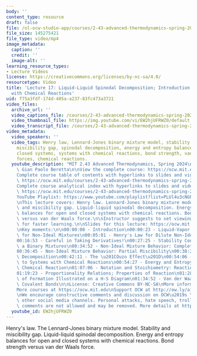 ```yaml
---
body: ''
content_type: resource
draft: false
file: /ol-ocw-studio-app/courses/2-43-advanced-thermodynamics-spring-2024/ocw_243_lecture17_2024apr09_360p_16_9.mp4
file_size: 145275421
file_type: video/mp4
image_metadata:
  caption: ''
  credit: ''
  image-alt: ''
learning_resource_types:
- Lecture Videos
license: https://creativecommons.org/licenses/by-nc-sa/4.0/
resourcetype: Video
title: 'Lecture 17: Liquid-Liquid Spinodal Decomposition; Introduction to Systems
  with Chemical Reactions'
uid: f75a3fdf-174d-405a-a237-83fc473a3721
video_files:
  archive_url: ''
  video_captions_file: /courses/2-43-advanced-thermodynamics-spring-2024/1_EDqbwVlkPfx_HW7aQTNbRuKbvuvTK65_transcript.webvtt
  video_thumbnail_file: https://img.youtube.com/vi/EW2hjUFRWZ0/default.jpg
  video_transcript_file: /courses/2-43-advanced-thermodynamics-spring-2024/1_EDqbwVlkPfx_HW7aQTNbRuKbvuvTK65_transcript.pdf
video_metadata:
  video_speakers: ''
  video_tags: Henry law, Lennard-Jones binary mixture model, stability of equilibrium,
    miscibility gap, spinodal decomposition, energy and entropy balances, open and
    closed systems, systems with chemical reactions, bond strength, van der Waals
    forces, chemical reactions.
  youtube_description: "MIT 2.43 Advanced Thermodynamics, Spring 2024\nInstructor:\
    \ Gian Paolo Beretta\n\nView the complete course: https://ocw.mit.edu/courses/2-43-advanced-thermodynamics-spring-2024/\n\
    Complete course table of contents with hyperlinks to slides and video timestamps:\
    \ https://ocw.mit.edu/courses/2-43-advanced-thermodynamics-spring-2024/resources/mit2_43_s24_toc_slides_pdf/\n\
    Complete course analytical index with hyperlinks to slides and video timestamps:\
    \ https://ocw.mit.edu/courses/2-43-advanced-thermodynamics-spring-2024/resources/mit2_43_s24_index_slides_pdf/\n\
    YouTube Playlist: https://www.youtube.com/playlist?list=PLUl4u3cNGP6309d0oJDiVo1CvxUQXJ2il\n\
    \nThis lecture covers: Henry law. Lennard-Jones binary mixture model. Stability\
    \ and miscibility gap. Liquid-liquid spinodal decomposition. Energy and entropy\
    \ balances for open and closed systems with chemical reactions. Bond strength\
    \ versus van der Waals force.\n\nInstructor suggests to set viewing speed at 1.5\
    \ for faster learning.\n\nSlides for this lecture: https://ocw.mit.edu/courses/2-43-advanced-thermodynamics-spring-2024/resources/mit2_43_s24_lec17_pdf/\n\
    \nKey moments:\n\n00:00:00 - Introduction\n00:00:23 - Liquid-Vapor Equilibria\
    \ for Non-Ideal Mixtures\n00:05:01 - Henry's Law for Dilute Non-Ideal Solutions\n\
    00:16:53 - Careful in Taking Derivatives!\n00:27:25 - Stability Conditions for\
    \ a Binary Mixtures\n00:34:52 - Non-Ideal Mixture Behavior: Complete Miscibility\n\
    00:36:45 - Non-Ideal Mixture Behavior: Partial Miscibility\n00:38:21 - Spinodal\
    \ Decomposition\n00:42:11 - The \u201COuzo Effect\u201D\n00:54:06 - Introduction\
    \ to Systems with Chemical Reactions\n00:54:27 - Energy and Entropy Balances with\
    \ Chemical Reaction\n01:07:06 - Notation and Stoichiometry: Reaction Coordinates\n\
    01:19:23 - Proportionality Relations; Properties of Reaction\n01:28:42 - Enthalpy\
    \ of Formation Illustrated on a H-S Diagram\n01:34:52 - Van der Waals Forces versus\
    \ Covalent Bonds\n\nLicense: Creative Commons BY-NC-SA\nMore information at https://ocw.mit.edu/terms\n\
    More courses at https://ocw.mit.edu\nSupport OCW at http://ow.ly/a1If50zVRlQ\n\
    \nWe encourage constructive comments and discussion on OCW\u2019s YouTube and\
    \ other social media channels. Personal attacks, hate speech, trolling, and inappropriate\
    \ comments are not allowed and may be removed. More details at https://ocw.mit.edu/comments."
  youtube_id: EW2hjUFRWZ0
---
```

Henry's law. The Lennard-Jones binary mixture model. Stability and miscibility gap. Liquid-liquid spinodal decomposition. Energy and entropy balances for open and closed systems with chemical reactions. Bond strength versus van der Waals force.